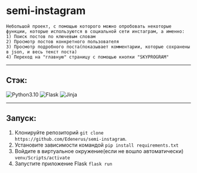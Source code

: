 # semi-instagram

    Небольшой проект, с помощью которого можно опробовать некоторые функции, которые используются в социальной сети инстаграм, а именно:
    1) Поиск постов по ключевым словам
    2) Просмотр постов конкретного пользователя
    3) Просмотр подробного поста(показывает комментарии, которые сохранены в json, и весь текст поста)
    4) Переход на "главную" страницу с помощью кнопки "SKYPROGRAM"

___

## Стэк:

![Python3.10](https://img.shields.io/badge/-Python3.10-blue)
![Flask](https://img.shields.io/badge/-Flask-blue)
![Jinja](https://img.shields.io/badge/-Jinja-blue)

___

## Запуск:

1) Клонируйте репозиторий
`git clone https://github.com/Edenerus/semi-instagram`.
2) Установите зависимости командой `pip install requirements.txt`
3) Войдите в виртуальное окружение(если не вошло автоматически) `venv/Scripts/activate`
4) Запустите приложение Flask `flask run`